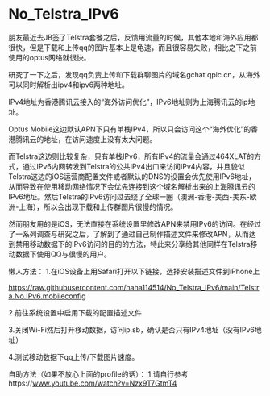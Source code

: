 # No_Telstra_IPv6
朋友最近去JB签了Telstra套餐之后，反馈用流量的时候，其他本地和海外应用都很快，但是下载和上传qq的图片基本上是龟速，而且很容易失败，相比之下之前使用的optus网络就很快。

研究了一下之后，发现qq负责上传和下载群聊图片的域名gchat.qpic.cn，从海外可以同时解析出ipv4和ipv6两种地址。

IPv4地址为香港腾讯云接入的“海外访问优化”，IPv6地址则为上海腾讯云的ip地址。

Optus Mobile这边默认APN下只有单栈IPv4，所以只会访问这个“海外优化”的香港腾讯云的地址，在访问速度上没有太大问题。

而Telstra这边则比较复杂，只有单栈IPv6，所有IPv4的流量会通过464XLAT的方式，通过IPv6内网转发到Telstra的公共IPv4出口来访问IPv4内容，并且貌似Telstra这边的iOS运营商配置文件或者默认的DNS的设置会优先使用IPv6地址，从而导致在使用移动网络情况下会优先连接到这个域名解析出来的上海腾讯云的IPv6地址。然后Telstra的IPv6访问过去绕了全球一圈（澳洲-香港-美西-美东-欧洲-上海），所以会出现下载和上传群图片很慢的情况。

然而朋友用的是iOS，无法直接在系统设置里修改APN来禁用IPv6的访问。在经过了一系列调查与研究之后，了解到了通过自己制作描述文件来修改APN，从而达到禁用移动数据下的IPv6访问的目的的方法，特此来分享给其他同样在Telstra移动数据下使用QQ与很慢的用户。

懒人方法：
1.在iOS设备上用Safari打开以下链接，选择安装描述文件到iPhone上

https://raw.githubusercontent.com/haha114514/No_Telstra_IPv6/main/Telstra.No.IPv6.mobileconfig

2.前往系统设置中启用下载的配置描述文件

3.关闭Wi-Fi然后打开移动数据，访问ip.sb，确认是否只有IPv4地址（没有IPv6地址）

4.测试移动数据下qq上传/下载图片速度。

自助方法（如果不放心上面的profile的话）：
1.请自行参考https://www.youtube.com/watch?v=Nzx9T7GtmT4
